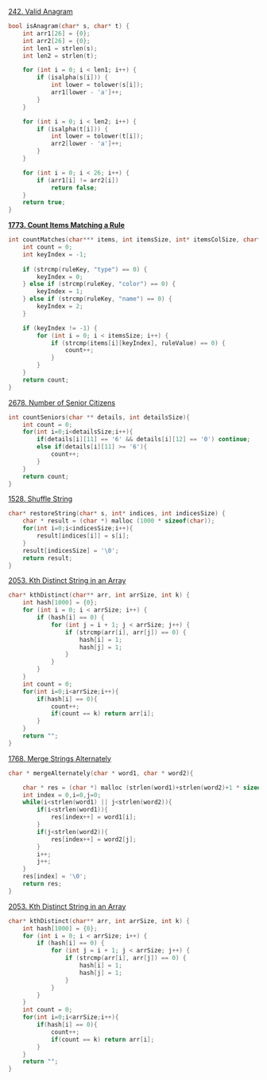 
[242. Valid Anagram](https://leetcode.com/problems/valid-anagram/)


```c
bool isAnagram(char* s, char* t) {
    int arr1[26] = {0};
    int arr2[26] = {0};
    int len1 = strlen(s);
    int len2 = strlen(t);

    for (int i = 0; i < len1; i++) {
        if (isalpha(s[i])) {
            int lower = tolower(s[i]);
            arr1[lower - 'a']++;
        }
    }

    for (int i = 0; i < len2; i++) {
        if (isalpha(t[i])) {
            int lower = tolower(t[i]);
            arr2[lower - 'a']++;
        }
    }

    for (int i = 0; i < 26; i++) {
        if (arr1[i] != arr2[i])
            return false;
    }
    return true;
}
```

**[1773. Count Items Matching a Rule](https://leetcode.com/problems/count-items-matching-a-rule/)**

```c
int countMatches(char*** items, int itemsSize, int* itemsColSize, char* ruleKey, char* ruleValue) {
    int count = 0;
    int keyIndex = -1;
    
    if (strcmp(ruleKey, "type") == 0) {
        keyIndex = 0;
    } else if (strcmp(ruleKey, "color") == 0) {
        keyIndex = 1;
    } else if (strcmp(ruleKey, "name") == 0) {
        keyIndex = 2;
    }

    if (keyIndex != -1) {
        for (int i = 0; i < itemsSize; i++) {
            if (strcmp(items[i][keyIndex], ruleValue) == 0) {
                count++;
            }
        }
    }
    return count;
}
```

[2678. Number of Senior Citizens](https://leetcode.com/problems/number-of-senior-citizens/)

```c
int countSeniors(char ** details, int detailsSize){
    int count = 0;
    for(int i=0;i<detailsSize;i++){
        if(details[i][11] == '6' && details[i][12] == '0') continue;
        else if(details[i][11] >= '6'){
            count++;
        }
    }
    return count;
}
```

[1528. Shuffle String](https://leetcode.com/problems/shuffle-string/)

```c
char* restoreString(char* s, int* indices, int indicesSize) {
    char * result = (char *) malloc (1000 * sizeof(char));
    for(int i=0;i<indicesSize;i++){
        result[indices[i]] = s[i];
    }
    result[indicesSize] = '\0';
    return result;
}
```

[2053. Kth Distinct String in an Array](https://leetcode.com/problems/kth-distinct-string-in-an-array/)

```c
char* kthDistinct(char** arr, int arrSize, int k) {
    int hash[1000] = {0};
    for (int i = 0; i < arrSize; i++) {
        if (hash[i] == 0) {
            for (int j = i + 1; j < arrSize; j++) {
                if (strcmp(arr[i], arr[j]) == 0) {
                    hash[i] = 1;
                    hash[j] = 1;
                }
            }
        }
    }
    int count = 0;
    for(int i=0;i<arrSize;i++){
        if(hash[i] == 0){
            count++;
            if(count == k) return arr[i];
        }
    }
    return "";
}
```

[1768. Merge Strings Alternately](https://leetcode.com/problems/merge-strings-alternately/)

```c
char * mergeAlternately(char * word1, char * word2){

    char * res = (char *) malloc (strlen(word1)+strlen(word2)+1 * sizeof(char));
    int index = 0,i=0,j=0;
    while(i<strlen(word1) || j<strlen(word2)){
        if(i<strlen(word1)){
            res[index++] = word1[i];
        }
        if(j<strlen(word2)){
            res[index++] = word2[j];
        }
        i++;
        j++;
    }
    res[index] = '\0';
    return res;
}
```

[2053. Kth Distinct String in an Array](https://leetcode.com/problems/kth-distinct-string-in-an-array/)

```c
char* kthDistinct(char** arr, int arrSize, int k) {
    int hash[1000] = {0};
    for (int i = 0; i < arrSize; i++) {
        if (hash[i] == 0) {
            for (int j = i + 1; j < arrSize; j++) {
                if (strcmp(arr[i], arr[j]) == 0) {
                    hash[i] = 1;
                    hash[j] = 1;
                }
            }
        }
    }
    int count = 0;
    for(int i=0;i<arrSize;i++){
        if(hash[i] == 0){
            count++;
            if(count == k) return arr[i];
        }
    }
    return "";
}
```